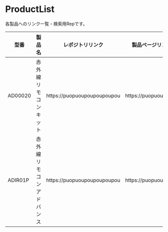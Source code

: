 # ProductList
各製品へのリンク一覧・検索用Repです。




| 型番 | 製品名 | レポジトリリンク | 製品ページリンク(自社HP) |
| ------------- | ------------- | ------------- | ------------- |
| AD00020  | 赤外線リモコンキット  | https://puopuoupoupoupoupou  | https://puopuoupoupoupoupou  |
| ADIR01P  | 赤外線リモコンアドバンス  | https://puopuoupoupoupoupou  | https://puopuoupoupoupoupou  |
